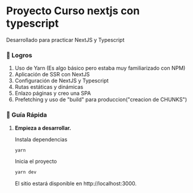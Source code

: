 # Proyecto Curso nextjs con typescript

Desarrollado para practicar NextJS y Typescript

### 🚀 Logros

1. Uso de Yarn (Es algo básico pero estaba muy familiarizado con NPM)
1. Aplicación de SSR con NextJS
1. Configuración de NextJS y Typescript
1. Rutas estáticas y dinámicas 
1. Enlazo páginas y creo una SPA
1. Prefetching y uso de "build" para produccion("creacion de CHUNKS")

### 🤖 Guía Rápida

1.  **Empieza a desarrollar.**

    Instala dependencias

    ```sh
    yarn
    ```

    Inicia el proyecto

    ```sh
    yarn dev
    ```

    El sitio estará disponible en http://localhost:3000.


